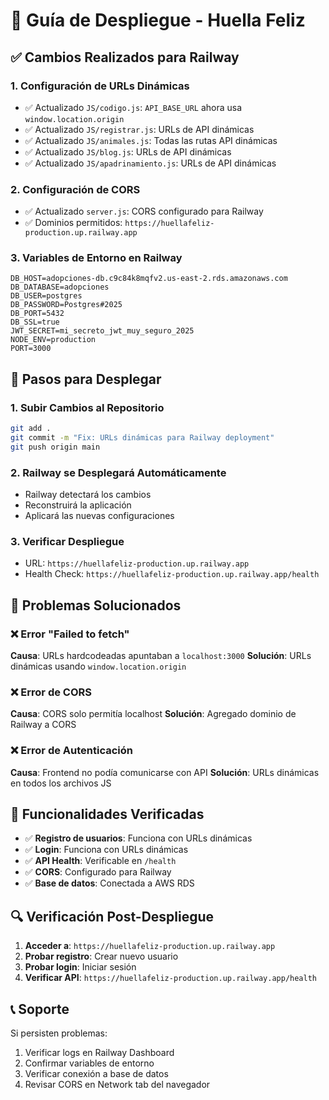 # 🚀 Guía de Despliegue - Huella Feliz

## ✅ Cambios Realizados para Railway

### 1. **Configuración de URLs Dinámicas**
- ✅ Actualizado `JS/codigo.js`: `API_BASE_URL` ahora usa `window.location.origin`
- ✅ Actualizado `JS/registrar.js`: URLs de API dinámicas
- ✅ Actualizado `JS/animales.js`: Todas las rutas API dinámicas
- ✅ Actualizado `JS/blog.js`: URLs de API dinámicas
- ✅ Actualizado `JS/apadrinamiento.js`: URLs de API dinámicas

### 2. **Configuración de CORS**
- ✅ Actualizado `server.js`: CORS configurado para Railway
- ✅ Dominios permitidos: `https://huellafeliz-production.up.railway.app`

### 3. **Variables de Entorno en Railway**
```
DB_HOST=adopciones-db.c9c84k8mqfv2.us-east-2.rds.amazonaws.com
DB_DATABASE=adopciones
DB_USER=postgres
DB_PASSWORD=Postgres#2025
DB_PORT=5432
DB_SSL=true
JWT_SECRET=mi_secreto_jwt_muy_seguro_2025
NODE_ENV=production
PORT=3000
```

## 🔧 Pasos para Desplegar

### 1. **Subir Cambios al Repositorio**
```bash
git add .
git commit -m "Fix: URLs dinámicas para Railway deployment"
git push origin main
```

### 2. **Railway se Desplegará Automáticamente**
- Railway detectará los cambios
- Reconstruirá la aplicación
- Aplicará las nuevas configuraciones

### 3. **Verificar Despliegue**
- URL: `https://huellafeliz-production.up.railway.app`
- Health Check: `https://huellafeliz-production.up.railway.app/health`

## 🐛 Problemas Solucionados

### ❌ **Error "Failed to fetch"**
**Causa**: URLs hardcodeadas apuntaban a `localhost:3000`
**Solución**: URLs dinámicas usando `window.location.origin`

### ❌ **Error de CORS**
**Causa**: CORS solo permitía localhost
**Solución**: Agregado dominio de Railway a CORS

### ❌ **Error de Autenticación**
**Causa**: Frontend no podía comunicarse con API
**Solución**: URLs dinámicas en todos los archivos JS

## 📱 Funcionalidades Verificadas

- ✅ **Registro de usuarios**: Funciona con URLs dinámicas
- ✅ **Login**: Funciona con URLs dinámicas  
- ✅ **API Health**: Verificable en `/health`
- ✅ **CORS**: Configurado para Railway
- ✅ **Base de datos**: Conectada a AWS RDS

## 🔍 Verificación Post-Despliegue

1. **Acceder a**: `https://huellafeliz-production.up.railway.app`
2. **Probar registro**: Crear nuevo usuario
3. **Probar login**: Iniciar sesión
4. **Verificar API**: `https://huellafeliz-production.up.railway.app/health`

## 📞 Soporte

Si persisten problemas:
1. Verificar logs en Railway Dashboard
2. Confirmar variables de entorno
3. Verificar conexión a base de datos
4. Revisar CORS en Network tab del navegador

